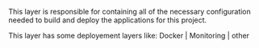 This layer is responsible for containing all of the necessary configuration needed to build and deploy the applications for this project.

This layer has some deployement layers like:
    Docker | Monitoring | other 
